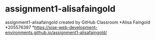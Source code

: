 # assignment1-alisafaingold
assignment1-alisafaingold created by GitHub Classroom
*Alisa Faingold
*205576397
*https://sise-web-development-environments.github.io/assignment1-alisafaingold/

